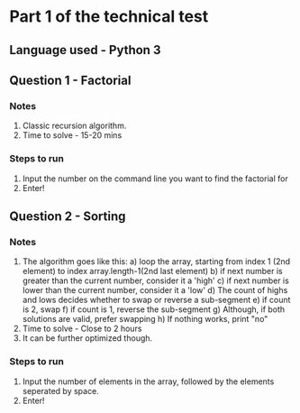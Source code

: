 # Part 1 of the technical test

## Language used - Python 3
## Question 1 - Factorial
### Notes
1. Classic recursion algorithm.
2. Time to solve - 15-20 mins

### Steps to run
1. Input the number on the command line you want to find the factorial for
2. Enter!

## Question 2 - Sorting
### Notes
1. The algorithm goes like this:
  a) loop the array, starting from index 1 (2nd element) to index array.length-1(2nd last element)
  b) if next number is greater than the current number, consider it a 'high'
  c) if next number is lower than the current number, consider it a 'low'
  d) The count of highs and lows decides whether to swap or reverse a sub-segment
  e) if count is 2, swap
  f) if count is 1, reverse the sub-segment
  g) Although, if both solutions are valid, prefer swapping
  h) If nothing works, print "no"
2. Time to solve - Close to 2 hours
3. It can be further optimized though.

### Steps to run
1. Input the number of elements in the array, followed by the elements seperated by space.
2. Enter!

